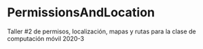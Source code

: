 # PermissionsAndLocation
Taller #2 de permisos, localización, mapas y rutas para la clase de computación móvil 2020-3
